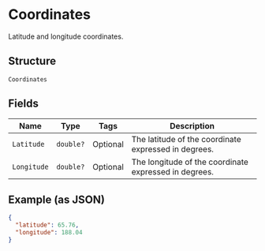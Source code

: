 
# Coordinates

Latitude and longitude coordinates.

## Structure

`Coordinates`

## Fields

| Name | Type | Tags | Description |
|  --- | --- | --- | --- |
| `Latitude` | `double?` | Optional | The latitude of the coordinate expressed in degrees. |
| `Longitude` | `double?` | Optional | The longitude of the coordinate expressed in degrees. |

## Example (as JSON)

```json
{
  "latitude": 65.76,
  "longitude": 188.04
}
```

